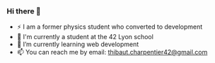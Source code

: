 ### Hi there 👋

- ⚡ I am a former physics student who converted to development
- 🔭 I'm currently a student at the 42 Lyon school
- 🌱 I’m currently learning web development
- 📫 You can reach me by email: <thibaut.charpentier42@gmail.com>
